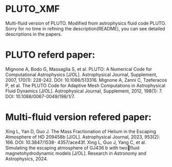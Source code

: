 # PLUTO_XMF
Multi-fluid version of PLUTO. Modified from astrophysics fluid code PLUTO. 
Sorry for no time in refining the description(README), you can see detailed descriptions in the papers.
# PLUTO referd paper:  
Mignone A, Bodo G, Massaglia S, et al. PLUTO: A Numerical Code for Computational Astrophysics
[J/OL]. Astrophysical Journal, Supplement, 2007, 170(1): 228-242. DOI: 10.1086/513316.
Mignone A, Zanni C, Tzeferacos P, et al. The PLUTO Code for Adaptive Mesh Computations in
Astrophysical Fluid Dynamics [J/OL]. Astrophysical Journal, Supplement, 2012, 198(1): 7. DOI:
10.1088/0067-0049/198/1/7.

# Multi-fluid version refered paper:
Xing L, Yan D, Guo J. The Mass Fractionation of Helium in the Escaping Atmosphere
of HD 209458b [J/OL]. Astrophysical Journal, 2023, 953(2): 166. DOI: 10.3847/1538-
4357/ace43f.
Xing L, Guo J, Yang C, et al. Simulating the escaping atmosphere of GJ436 b with twofluid magnetohydrodynamic models [J/OL]. Research in Astronomy and Astrophysics,
2024.
